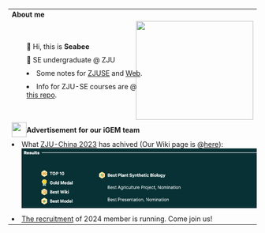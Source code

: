 <table>
  <tr>
    <td colspan="2">
      <div><b>About me</b></div>
    </td>
  </tr>
  <tr>
    <td width="50%">
      <div
        style="width: 100%; display: flex; flex-direction: column; justify-content: space-between; align-items: flex-start; gap: 10px; padding-left: 30px;">
        <div>👋 Hi, this is <b>Seabee</b></div>
        <div>📖 SE undergraduate @ ZJU</div>
        <li>Some notes for <a href="https://www.yuque.com/anishuoshimo/estifw?#">ZJUSE</a> and <a
            href="https://triplepiers.github.io/Notes_Collection/">Web</a>.</li>
        <li>Info for ZJU-SE courses are @ <a href="https://github.com/triplepiers/Mad-at-ZJUSE">this repo</a>.</li>
      </div>
    </td>
    <td width="50%">
      <img
        src="https://github-readme-stats.vercel.app/api/top-langs/?username=triplepiers&hide_border=true&layout=compact&show_icons=true&theme=swift&count_private=true"
        align="left" style="width: 100%; height: 200px;" />
    </td>
  </tr>
  <tr>
    <td colspan="2">
      <div style="display:flex;align-items:center;"><img src="https://static.igem.wiki/teams/4628/wiki/icon.svg"
          style="width:30px;height:30px;object-fit:contain;" /><b>Advertisement for our iGEM team</b></div>
    </td>
  </tr>
  <tr>
    <td colspan="2">
      <li>What <a href="https://mp.weixin.qq.com/s/lsGOtzBY5XQWMQcOE7ttUg">ZJU-China 2023</a> has achived (Our
        Wiki page is @<a href="https://2023.igem.wiki/zju-china/">here</a>):
      </li>
      <div>
        <a href="https://jamboree.igem.org/2023/results#finalists" >
          <img src="https://github.com/triplepiers/triplepiers/blob/main/JamboreeResult.png?raw=true" style="width:100%; padding:0 20px;" />
        </a>
      </div>
      <li style="padding-top:10px;"><a href="https://mp.weixin.qq.com/s/Lw_KSLohFi8eFvuxDP_eRQ">The recruitment</a> of 2024 member is running. Come
        join us!
      </li>
    </td>
  </tr>
</table>
